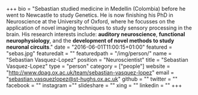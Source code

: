 +++
bio = "Sebastian studied medicine in Medellin (Colombia) before he went to Newcastle to study Genetics. He is now finishing his PhD in Neuroscience at the University of Oxford, where he focusses on the application of novel imaging techniques to study sensory processing in the brain. His research interests include: **auditory neuroscience**, **functional neurophysiology**, and the **development of novel methods to study neuronal circuits**."
date = "2016-06-01T11:00:15+01:00"
featured = "sebas.jpg"
featuredalt = ""
featuredpath = "/img/person/"
name = "Sebastian Vasquez-Lopez"
position = "Neuroscientist"
title = "Sebastian Vasquez-Lopez"
type = "person"
category = ["people"]
website = "http://www.dpag.ox.ac.uk/team/sebastian-vasquez-lopez"
email = "sebastian.vasquezlopez@st-hughs.ox.ac.uk"
github = ""
twitter = ""
facebook = ""
instagram =""
slideshare = ""
xing = ""
linkedin = ""
+++
